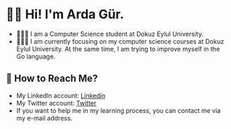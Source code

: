 # 👋🏻 Hi! I'm Arda Gür.
- 👨🏻‍🎓 I am a Computer Science student at Dokuz Eylul University. 
- 👨🏻‍💻 I am currently focusing on my computer science courses at Dokuz Eylul University. At the same time, I am trying to improve myself in the Go language.

## 💬  How to Reach Me?
- My LinkedIn account: [Linkedin](https://www.linkedin.com/in/arda-g%C3%BCr-557a16298/)
- My Twitter account: [Twitter](https://twitter.com/devardagur)
- If you want to help me in my learning process, you can contact me via my e-mail address.
